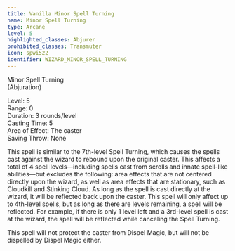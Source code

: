 ```yaml
---
title: Vanilla Minor Spell Turning
name: Minor Spell Turning
type: Arcane
level: 5
highlighted_classes: Abjurer
prohibited_classes: Transmuter
icon: spwi522
identifier: WIZARD_MINOR_SPELL_TURNING
---
```

Minor Spell Turning  
(Abjuration)  
  
Level: 5  
Range: 0  
Duration: 3 rounds/level  
Casting Time: 5  
Area of Effect: The caster  
Saving Throw: None  
  
This spell is similar to the 7th-level Spell Turning, which causes the spells cast against the wizard to rebound upon the original caster. This affects a total of 4 spell levels—including spells cast from scrolls and innate spell-like abilities—but excludes the following: area effects that are not centered directly upon the wizard, as well as area effects that are stationary, such as Cloudkill and Stinking Cloud. As long as the spell is cast directly at the wizard, it will be reflected back upon the caster. This spell will only affect up to 4th-level spells, but as long as there are levels remaining, a spell will be reflected. For example, if there is only 1 level left and a 3rd-level spell is cast at the wizard, the spell will be reflected while canceling the Spell Turning.  
  
This spell will not protect the caster from Dispel Magic, but will not be dispelled by Dispel Magic either.  
